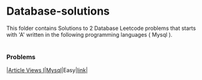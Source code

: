# Database-solutions
This folder contains Solutions to 2 Database Leetcode problems that starts with 'A' written in the following programming languages ( Mysql ).<br><br>
### Problems ###
|[Article Views I](https://github.com/AnasImloul/Leetcode-solutions/tree/main/database/A/Article%20Views%20I/)|[Mysql](https://github.com/AnasImloul/Leetcode-solutions/tree/main/database/A/Article%20Views%20I/Article%20Views%20I.sql)|Easy|[link](https://leetcode.com/problems/article-views-i)|